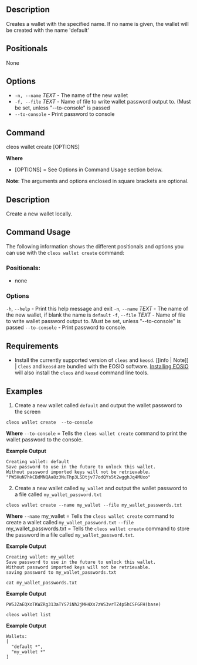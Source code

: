 ## Description

Creates a wallet with the specified name. If no name is given, the wallet will be created with the name 'default'

## Positionals
None
## Options
- `-n, --name` _TEXT_ - The name of the new wallet
- `-f, --file` _TEXT_ - Name of file to write wallet password output to. (Must be set, unless "--to-console" is passed
- `--to-console` - Print password to console

## Command
cleos wallet create [OPTIONS]

**Where**
* [OPTIONS] = See Options in Command Usage section below. 

**Note**: The arguments and options enclosed in square brackets are optional.

## Description
Create a new wallet locally.

## Command Usage
The following information shows the different positionals and options you can use with the `cleos wallet create` command:

### Positionals:
- none
### Options
`-h`, `--help` - Print this help message and exit
`-n`, `--name` _TEXT_ - The name of the new wallet, if blank the name is `default`
`-f`, `--file` _TEXT_ - Name of file to write wallet password output to. Must be set, unless "--to-console" is passed
`--to-console` - Print password to console.

## Requirements
* Install the currently supported version of `cleos` and `keosd`.
[[info | Note]]
| `Cleos` and `keosd` are bundled with the EOSIO software. [Installing EOSIO](../../../00_install/index.md) will also install the `cleos` and `keosd`  command line tools. 

## Examples
1. Create a new wallet called `default` and output the wallet password to the screen
```shell
cleos wallet create  --to-console
```
**Where**
`--to-console` = Tells the `cleos wallet create` command to print the wallet password to the console.

**Example Output**
```shell
Creating wallet: default
Save password to use in the future to unlock this wallet.
Without password imported keys will not be retrievable.
"PW5HuN7hkCBdMNQAa8z3NuThp3LSDtjv77odQYs5t2wgghJq4MUxo"
```

2. Create a new wallet called `my_wallet` and output the wallet password to a file called `my_wallet_password.txt`
```shell
cleos wallet create --name my_wallet --file my_wallet_passwords.txt 
```
**Where**
`--name` my_wallet = Tells the `cleos wallet create` command to create a wallet called `my_wallet_password.txt`
`--file` my_wallet_passwords.txt = Tells the `cleos wallet create` command to store the password in a file called `my_wallet_password.txt`.

**Example Output**
```shell
Creating wallet: my_wallet
Save password to use in the future to unlock this wallet.
Without password imported keys will not be retrievable.
saving password to my_wallet_passwords.txt
```

```shell
cat my_wallet_passwords.txt
```

**Example Output**
```shell
PW5JZaEQXoTKWZRg313aTYS7iNh2jMH4Xs7zWS3vrTZ4p5hCSFGFH(base)
```

```shell
cleos wallet list
```

**Example Output**
```shell
Wallets:
[
  "default *",
  "my_wallet *"
]
```
